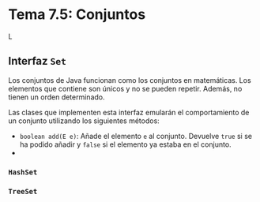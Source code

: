 # Tema 7.5: Conjuntos
L
## Interfaz `Set`

Los conjuntos de Java funcionan como los conjuntos en matemáticas. Los elementos que contiene son únicos y no se pueden repetir. Además, no tienen un orden determinado.

Las clases que implementen esta interfaz emularán el comportamiento de un conjunto utilizando los siguientes métodos:

* `boolean add(E e)`: Añade el elemento `e` al conjunto. Devuelve `true` si se ha podido añadir y `false` si el elemento ya estaba en el conjunto.
* 

### `HashSet`

### `TreeSet`